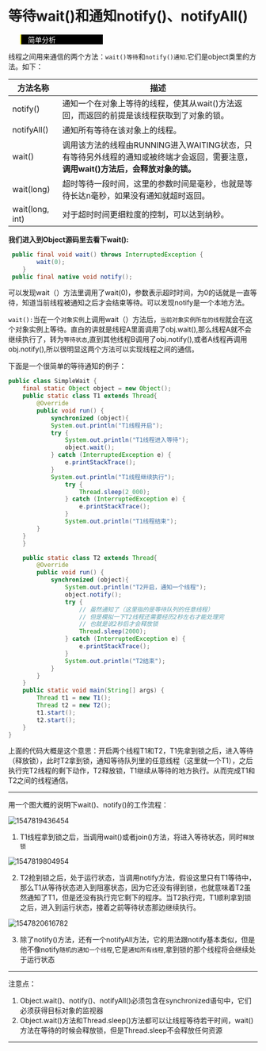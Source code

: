 # 等待wait()和通知notify()、notifyAll()

<blockquote style=" border-left-color:yellow;color:white;background-color:black;width:30%">简单分析
</blockquote>

线程之间用来通信的两个方法：`wait()等待`和`notify()通知`.它们是object类里的方法。如下：

| 方法名称        | 描述                                                         |
| --------------- | ------------------------------------------------------------ |
| notify()        | 通知一个在对象上等待的线程，使其从wait()方法返回，而返回的前提是该线程获取到了对象的锁。 |
| notifyAll()     | 通知所有等待在该对象上的线程。                               |
| wait()          | 调用该方法的线程由RUNNING进入WAITING状态，只有等待另外线程的通知或被终端才会返回，需要注意，**调用wait()方法后，会释放对象的锁。** |
| wait(long)      | 超时等待一段时间，这里的参数时间是毫秒，也就是等待长达n毫秒，如果没有通知就超时返回。 |
| wait(long, int) | 对于超时时间更细粒度的控制，可以达到纳秒。                   |

**我们进入到Object源码里去看下wait():**

```java
 public final void wait() throws InterruptedException {
        wait(0);
    }
 public final native void notify();
```

可以发现wait（）方法里调用了wait(0)，参数表示超时时间，为0的话就是一直等待，知道当前线程被通知之后才会结束等待。可以发现notify是一个本地方法。

`wait():`当在一个`对象实例`上调用wait（）方法后，`当前对象实例所在的线程`就会在这个对象实例上等待。直白的讲就是线程A里面调用了obj.wait(),那么线程A就不会继续执行了，转为`等待状态`,直到其他线程B调用了obj.notify(),或者A线程再调用obj.notify(),所以很明显这两个方法可以实现线程之间的通信。

下面是一个很简单的等待通知的例子：

```java
public class SimpleWait {
    final static Object object = new Object();
    public static class T1 extends Thread{
        @Override
        public void run() {
            synchronized (object){
            System.out.println("T1线程开启");
            try {
                System.out.println("T1线程进入等待");
                object.wait();
            } catch (InterruptedException e) {
                e.printStackTrace();
            }
            System.out.println("T1线程继续执行");
                try {
                    Thread.sleep(2_000);
                } catch (InterruptedException e) {
                    e.printStackTrace();
                }
                System.out.println("T1线程结束");
        }
    }
    }

    public static class T2 extends Thread{
        @Override
        public void run() {
            synchronized (object){
                System.out.println("T2开启，通知一个线程");
                object.notify();
                try {
                    // 虽然通知了（这里指的是等待队列的任意线程）
                    // 但是模拟一下T2线程还需要经历2秒左右才能处理完
                    // 也就是说2秒后才会释放锁
                    Thread.sleep(2000);
                } catch (InterruptedException e) {
                    e.printStackTrace();
                }
                System.out.println("T2结束");
            }
        }
    }
    public static void main(String[] args) {
        Thread t1 = new T1();
        Thread t2 = new T2();
        t1.start();
        t2.start();
    }
}

```

上面的代码大概是这个意思：开启两个线程T1和T2，T1先拿到锁之后，进入等待（释放锁），此时T2拿到锁，通知等待队列里的任意线程（这里就一个T1），之后执行完T2线程的剩下动作，T2释放锁，T1继续从等待的地方执行。从而完成T1和T2之间的线程通信。

----

用一个图大概的说明下wait()、notify()的工作流程：

![1547819436454](http://gxx-resource.oss-cn-hangzhou.aliyuncs.com/img/concurrencyprogramming/1547819436454.png)

1. T1线程拿到锁之后，当调用wait()或者join()方法，将进入等待状态，同时`释放锁`

![1547819804954](http://gxx-resource.oss-cn-hangzhou.aliyuncs.com/img/concurrencyprogramming/1547819804954.png)

2. T2抢到锁之后，处于运行状态，当调用notify方法，假设这里只有T1等待中，那么T1从等待状态进入到阻塞状态，因为它还没有得到锁，也就意味着T2虽然通知了T1，但是还没有执行完它剩下的程序。当T2执行完，T1顺利拿到锁之后，进入到运行状态，接着之前等待状态那边继续执行。

![1547820616782](http://gxx-resource.oss-cn-hangzhou.aliyuncs.com/img/concurrencyprogramming/1547820616782.png)

3. 除了notify()方法，还有一个notifyAll方法，它的用法跟notify基本类似，但是他不像notify`随机的通知一个线程`,它是`通知所有线程`,拿到锁的那个线程将会继续处于运行状态

----

注意点：

1. Object.wait()、notify()、notifyAll()必须包含在synchronized语句中，它们必须获得目标对象的监视器
2. Object.wait()方法和Thread.sleep()方法都可以让线程等待若干时间，wait()方法在等待的时候会释放锁，但是Thread.sleep不会释放任何资源

---


